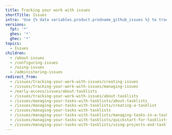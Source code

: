 ```yaml
---
title: Tracking your work with issues
shortTitle: Issues
intro: 'Use {% data variables.product.prodname_github_issues %} to track ideas and work on {% data variables.product.prodname_dotcom %}'
versions:
  fpt: '*'
  ghes: '*'
  ghec: '*'
topics:
  - Issues
children:
  - /about-issues
  - /configuring-issues
  - /using-issues
  - /administering-issues
redirect_from:
  - /issues/tracking-your-work-with-issues/creating-issues
  - /issues/tracking-your-work-with-issues/managing-issues
  - /early-access/issues/about-tasklists
  - /issues/tracking-your-work-with-issues/about-tasklists
  - /issues/managing-your-tasks-with-tasklists/about-tasklists
  - /issues/managing-your-tasks-with-tasklists/creating-a-tasklist
  - /issues/managing-your-tasks-with-tasklists
  - /issues/managing-your-tasks-with-tasklists/managing-tasks-in-a-tasklist
  - /issues/managing-your-tasks-with-tasklists/quickstart-for-tasklists
  - /issues/managing-your-tasks-with-tasklists/using-projects-and-tasklists
---
```

